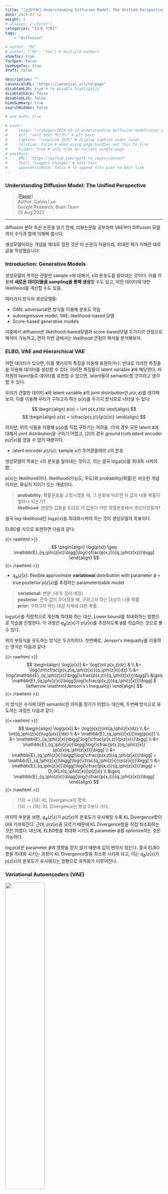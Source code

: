 ```yaml
---
title: "[논문리뷰] Understanding Diffusion Model: The Unified Perspective"
date: 2024-03-12
weight: 1
# aliases: ["/first"]
categories: "[논문 리뷰]"
tags: 
    - "diffusion"

# author: "Me"
# author: ["Me", "You"] # multiple authors
showToc: true
TocOpen: false
UseHugoToc: true
draft: false

description: ""
canonicalURL: "https://canonical.url/to/page"
disableHLJS: true # to disable highlightjs
disableShare: false
disableHLJS: false
hideSummary: true
searchHidden: false

# use_math: true

# cover:
#     image: "</images/2024-03-12-understanding-diffusion-model/cover.png>" # image path/url
#     alt: "<alt text 텍스트>" # alt text
#     caption: "<caption 캡션>" # display caption under cover
#     relative: false # when using page bundles set this to true
#     hidden: true # only hide on current single page
# editPost:
#     URL: "https://github.com/<path_to_repo>/content"
#     Text: "Suggest Changes" # edit text
#     appendFilePath: false # to append file path to Edit link
---
```

<style>
r { color: Red }
or { color: Orange }
bl { color: Blue }
</style>

### Understanding Diffusion Model: The Unified Perspective  
> [[Paper](https://arxiv.org/abs/2208.11970)]  
> Author: Calvin Luo  
> Google Research, Brain Team  
> 25 Aug 2022
---
diffusion 분야 최신 논문을 읽기 전에, 리뷰논문을 공부하며 VAE부터 Diffusion 모델까지 수식과 함께 이해해 봅시다.  

생성모델이라는 개념을 제대로 접한 것은 이 논문이 처음이라, 최대한 제가 이해한 대로 글을 작성했습니다. 


### Introduction: Generative Models

생성모델의 목적은 관찰한 sample x에 대해서, x의 분포도를 알아내는 것이다. 이를 이용해 **새로운 데이터들을 sampling을 통해 생성**할 수도 있고, 어떤 데이터에 대한 likelihood를 계산할 수도 있음.

여러가지 방식의 생성모델들: 
- GAN: adversarial한 방식을 이용해 분포도 학습
- autoregressive model, VAE: likelihood-based 모델 
- Score-based generative models

이중에서 diffusion은 likelihood-based모델과 score-based모델 두가지의 관점으로 해석이 가능하고, 먼저 이번 글에서는 likelihood 관점의 해석을 분석해보자.  


### ELBO, VAE and Hierarchical VAE

어떤 데이터가 있으면, 이를 몇가지의 특징을 이용해 표현하거나, 반대로 이러한 특징들을 이용해 데이터를 생성할 수 있다. 이러한 특징들이 latent variable **z**에 해당한다. 저차원의 latent들로 데이터를 표현할 수 있으면, latent들이 semantic할 것이라고 생각할 수 있다. 

우리가 관찰한 데이터 **x**와 latent variable **z**의 joint distribution인 $p(x,z)$를 생각해 보자. 이를 이용해 우리가 구하고자 하는 p(x)를 두가지 방식으로 나타낼 수 있다:

$$
\begin{align}
    p(x) = \int p(x,z)dz
\end{align}
$$
$$
\begin{align}
    p(x) = \cfrac{p(x,z)}{p(z|x)}
\end{align}
$$

하지만, 위의 식들을 이용해 p(x)를 직접 구하기는 어려움. (1)의 경우 모든 latent **z**에 대해서 joint distribution을 구하기 어렵고, (2)의 경우 ground truth latent encoder $p(z|x)$를 얻을 수 없기 때문이다.  
 - latent encoder $p(z|x)$: sample x가 주어졌을때의 z의 분포  

생성모델의 목표는 x의 분포를 알아내는 것이고, 이는 결국 $\log{p(x)}$를 최대화 시켜야 함. 

p(x)는 likelihood이다. likelihood(가능도, 우도)와 probability(확률)은 비슷한 개념이지만, 확실히 차이가 있는 개념이다. 

> **probability**: 확률분포를 고정시켰을 때, 그 분포에 따르면 이 값이 나올 확률이 얼마나 되는가?  
> **likelihood**: 관찰한 값들을 토대로 이 값들이 어떤 확률분포에서 생성되었을까?
  
결국 log-likelihood인 $\log{p(x)}$을 최대화시켜야 하는 것이 생성모델의 목표이다. 

ELBO를 식으로 표현하면 다음과 같다: 

{{< rawhtml >}}
$$
\begin{align}
    \log{p(x)} \geq \mathbb{E}_{q_\phi(z|x)}\bigg[\log{\cfrac{p(x,z)}{q_\phi(z|x)}}\bigg]
\end{align}
$$
{{< /rawhtml >}}

- $q_\phi(z|x)$: flexible approximate **variational** distribution with parameter $\phi$ = true posterior $p(z|x)$를 추정하는 parameterizable model
> **variational**: 변분. (추후 정리 예정)   
> **posterior**: 관측 값이 주어졌을 때, 구하고자 하는 대상이 나올 확률   
> **prior**: 구하고자 하는 대상 자체에 대한 확률 

$\log{p(x)}$를 직접적으로 계산해 최대화 하는 대신, Lower bound를 최대화하는 방향으로 학습을 진행한다. 이 과정은 $q_\phi(z|x)$가 $p(z|x)$를 추정하도록 $\phi$를 학습하는 것으로 볼 수 있다. 

위의 부등식을 유도하는 방식은 두가지이다. 첫번째로, Jensen's Inequality를 이용하는 방식은 다음과 같다: 

{{< rawhtml >}}
$$
\begin{align}
    \log{p(x)} &= \log{\int p(x,z)dz} & \\
    &= \log{\int\cfrac{p(x,z)q_\phi(z|x)}{q_\phi(z|x)}dz} \\
    &= \log{\mathbb{E}_{q_\phi(z|x)}\bigg[\cfrac{p(x,z)}{q_\phi(z|x)}}\bigg]\\
    &\geq \mathbb{E}_{q_\phi(z|x)}\bigg[\log{\cfrac{p(x,z)}{q_\phi(z|x)}}\bigg] & \leftarrow \mathrm{Jenson's \ Inequality}
\end{align}
$$
{{< /rawhtml >}}

이 방식은 수식에 대한 semantic한 의미를 찾기가 어렵다. 대신에, 두번째 방식으로 유도하는 과정은 다음과 같다: 

{{< rawhtml >}}
$$
\begin{align}
    \log{p(x)} &= \log{p(x)}\int{q_\phi(z|x)dz} \\ 
    &= \int{q_\phi(z|x)(\log{p(x)})dz} \\ 
    &= \mathbb{E}_{q_\phi(z|x)}[\log{p(x)}] \\ 
    &= \mathbb{E}_{q_\phi(z|x)}\bigg[\log{\cfrac{p(x,z)}{p(z|x)}}\bigg] \\ 
    &= \mathbb{E}_{q_\phi(z|x)}\bigg[\log{\cfrac{p(x,z)q_\phi(z|x)}{p(z|x)q_\phi(z|x)}}\bigg] \\
    &= \mathbb{E}_{q_\phi(z|x)}\bigg[\log{\cfrac{p(x,z)}{q_\phi(z|x)}}\bigg] + \mathbb{E}_{q_\phi(z|x)}\bigg[\log{\cfrac{q_\phi(z|x)}{p(z|x)}}\bigg] \\ 
    &= \mathbb{E}_{q_\phi(z|x)}\bigg[\log{\cfrac{p(x,z)}{q_\phi(z|x)}}\bigg] + D_{KL}(q_\phi(z|x)||p(z|x)) \\ 
    &\geq \mathbb{E}_{q_\phi(z|x)}\bigg[\log{\cfrac{p(x,z)}{q_\phi(z|x)}}\bigg]
\end{align}
$$
{{< /rawhtml >}}

> (13) -> (14): KL Divergence의 정의.  
> (14) -> (15): KL Divergence는 항상 0보다 크다.  

마지막 부분을 보면, $q_\phi(z|x)$가 $p(z|x)$의 분포도가 유사해질 수록 KL Divergence항이 0에 가까워진다. 근데, $p(z|x)$을 모르기 때문에 KL Divergence항을 직접 최소화하는 것은 어렵다. 대신에, ELBO항을 최대화 시키도록 parameter $\phi$를 optimize하는 것은 가능하다. 

$\log{p(x)}$은 parameter $\phi$에 영향을 받지 않기 때문에 값이 변하지 않는다. 결국 ELBO 항을 최대화 시키는 과정이 KL Divergence항을 최소화 시키게 되고, 이는 $q_\phi(z|x)$가 $p(z|x)$의 분포도가 유사해지는 방향으로 최적화가 이루어진다. 

### Variational Autoencoders (VAE)

<img src="/images/diffusion/2024-03-12-understanding-diffusion-model/figure1.png" width="50%"/>

생성모델의 한 종류로, encoder(**$q_\phi(z|x)$**)을 통해 sample data를 latent vector로 변환하고, 이를 다시 decoder(**$p_\theta(x|z)$**)을 통해 본래의 sample data를 복원하는 과정을 통해 학습을 진행한다. 그리고 latent vector을 조절해 decoder을 거쳐 새로운 데이터를 sampling 할 수 있다. 이때, VAE는 ELBO를 직접 최대화하는 방식으로 optimize한다. ELBO항을 정리하면 다음과 같다: 

{{< rawhtml >}}
$$
\begin{align}
    \mathbb{E}_{q_\phi(z|x)}\bigg[\log{\cfrac{p(x,z)}{q_\phi(z|x)}}\bigg] &= \mathbb{E}_{q_\phi(z|x)}\bigg[\log{\cfrac{p_\theta(x|z)p(z)}{q_\phi(z|x)}}\bigg] \\ 
    &= \mathbb{E}_{q_\phi(z|x)}[\log{p_\theta(x|z)}] + \mathbb{E}_{q_\phi(z|x)}\bigg[\log{\cfrac{p(z)}{q_\phi(z|x)}}\bigg] \\ 
    &= \underbrace{\mathbb{E}_{q_\phi(z|x)}[\log{p_\theta(x|z)}]}_{\footnotesize\mathrm{reconstruction \ term}} + \underbrace{D_{KL}(q_\phi(z|x) || p(z))}_{\footnotesize\mathrm{prior \ matching \ term}} 
\end{align}
$$
{{< /rawhtml >}}

> **reconstruction term**: 식 그대로 말로 풀면, "z의 분포가 $q_\phi(z|x)$ 일때의 $p_\theta(x|z)$의 기댓값"이다. 해석해보면 latent vector z로 변환했을 때, 이 값을 이용해 다시 x가 복원이 될 확률에 대한 기댓값이다. 결국, parameter $\phi$는 latent vector z를 잘 생성하도록, parameter $\theta$는 z에서 x로 잘 복원하도록 optimize하는 항으로 볼 수 있다.  
> **prior matching term**: encoder $q_\phi(z|x)$가 latent prior $p(z)$와 얼마나 유사하냐를 의미한다. 이 항을 최소화 시키려면, $q_\phi(z|x)$가 $p(z)$의 분포와 유사하도록 optimize해야 한다. 

위 식에서 볼 수 있듯이, VAE에서는 ELBO를 최대화하는 과정은 reconstruction term을 크게 하고, prior matching term을 작게 하는 parameter $\phi$, $\theta$를 optimize하는 것과 같다. 

VAE는 일반적으로 encoder($q_\phi(z|x)$)은 multivariate Gaussian으로 모델링 하고, prior($p(z)$)은 standard multivariate Gaussian으로 선택한다. 이를 수식으로 나타내면 다음과 같다: 
{{< rawhtml >}}
$$
\begin{align}
    q_\phi(z|x) &= \mathcal{N}(\mathbf{z}; \mathbf{\mu_\phi(x)}, \mathbf{\sigma_\phi^2(x)I}) \\
    p(x) &= \mathcal{N}(z; \mathbf{0}, \mathbf{I})
\end{align}
$$
{{< /rawhtml >}}

이 수식을 이용하면 ELBO의 KL Divergence항은 직접 계산이 가능하고, reconstruction term의 경우 Monte Carlo Estimation을 이용해 계산할 수 있다. 위의 objective 식을 변경하면 다음과 같다:   
{{< rawhtml >}}
$$
\begin{align}
\begin{split}
    \argmax_{\phi, \theta}\mathbb{E}_{q_\phi(z|x)}[\log{p_\theta(x|z)}] - D_{KL}(q_\phi(z|x)\ ||\ p(z)) \\
    \approx \argmax_{\phi, \theta}\sum_{l=1}^L{\log{p_\theta(x|z^{(l)})}} - D_{KL}(q_\phi(z|x)\ ||\ p(z))
\end{split}
\end{align}
$$
{{< /rawhtml >}}  

- ${[z^{(l)}]}_{l=1}^L$: 모든 관측값 $x$에 대해서 분포 $q_\phi(z|x)$에서 sampling된 값 

그런데, 이렇게 stochastic sampling을 이용해 값을 추정하게 되면 미분 불가능하게 되어 backpropagation이 되지 않아 학습이 불가능하다. 이를 해결하기 위해 분포 $q_\phi(z|x)$를 reparameterization trick을 이용해 다음과 같이 deterministic한 함수 식으로 변경하여 사용한다:  
{{< rawhtml >}}
$$
\begin{align}
    \mathbf{z} = \mathbf{\mu_\phi(x)} + \mathbf{\sigma_\phi(x)\ \odot\ \epsilon}\quad\text{with}\  \epsilon\sim\mathcal{N}(\mathbf{\epsilon; 0, I})
\end{align}
$$
{{< /rawhtml >}}

- $\odot$: element-wise product

### Hierarchical Variational Autoencoders (HVAE)

<img src="/images/diffusion/2024-03-12-understanding-diffusion-model/figure2.png" width="80%"/>


VAE에서 확장하여 여러 단계의 latent variable을 갖는 모델이다. 이때 latent variable($z_t$)이 직전 단계의 latent($z_{t-1}$)에만 영향을 받으면 Markovian HVAE (MHVAE)라고 부른다. joint distribution과 posterior을 식으로 나타내면 다음과 같다: 
{{< rawhtml >}}
$$
\begin{align}
    p(x,z_{1:T}) &= p(z_T)p_\theta(x|z_1)\prod_{t=2}^Tp_\theta(z_{t-1}|z_t) \\
    q_\phi(z_{1:T}|x) &= q_\phi(z_1|x)\prod_{t=2}^Tq_\phi(z_t|z_{t-1})
\end{align}
$$
{{< /rawhtml >}}

그렇게 되면 ELBO는 다음과 같이 표현할 수 있다: 
{{< rawhtml >}}
$$
\begin{align}
    \log{p(x)} &= \log{\int{p(x,z_{1:T}})dz_{1:T}} \\
    &= \log{\int{\cfrac{p(x,z_{1:T})q_\phi(z_{1:T}|x)}{q_\phi(z_{1:T}|x)}dz_{1:T}}} \\
    &= \log{\mathbb{E}_{q_\phi(z_{1:T}|x)}\bigg[\cfrac{p(x,z_{1:T})}{q_\phi(z_{1:T}|x)}\bigg]} \\ &\geq \mathbb{E}_{q_\phi(z_{1:T}|x)}\bigg[\log{\cfrac{p(x,z_{1:T})}{q_\phi(z_{1:T}|x)}}\bigg] \\
\end{align}
$$
{{< /rawhtml >}}

### Variational Diffusion Models (VDM)

<img src="/images/diffusion/2024-03-12-understanding-diffusion-model/figure3.png" width="80%"/>

VDM은 위에서 설명한 Markovian HVAE에 세가지 조건이 붙은 모델이다:
- latent의 차원이 data의 차원과 같다 (=shape 같음)
- latent encoder은 linear Gaussian model이다. 
- latent encoder의 Gaussian model의 hyperparameter은 timestep $t$마다 다르며, 최종 latent인 $x_T$는 standard Gaussian분포를 따른다. 

첫번제 제약조건에서, 우리는 이제 original data와 latent를 모두 $x_t$로 표현할 수 있다. $t=0$일때 true data, $t \in [1, T]$이면 latent variable. 또한, 두번째 조건에서 각각의 Gaussian encoder의 평균($\mu_t(x_t) = \sqrt{\alpha_t}x_{t-1}$)과 표준편차($\sum_t{x_t} = (1-\alpha_t)\mathbf{I}$)를 hyperparameter로 설정하거나 learnable parameter로 설정할 수 있다. 세번째 조건에서, 마지막 latent인 $p(x_T)$가 standard Gaussian임을 확인할 수 있다. encoder와 joint distribution을 식으로 표현하면 다음과 같다: 
{{< rawhtml >}}
$$
\begin{align}
    q(x_t|x_{t-1}) &= \mathcal{N}(x_t;\sqrt{\alpha_t}x_{t-1},(1-\alpha_t)\mathbf{I}) \\
    p(x_{0:T}) &= p(x_T)\prod_{t=1}^Tp_\theta(x_{t-1}|x_t) \\
    \text{where}\nonumber \\
    p(x_T) &= \mathcal{N}(x_T;\mathbf{0, I})
\end{align}
$$
{{< /rawhtml >}}

encoder의 경우 parameter $\phi$가 더이상 없기 때문에 학습이 필요하지 않는다. sampling의 경우 Gaussian noise $p(x_T)$에서 $p_\theta(x_{t-1}|x_t)$을 이용해 denoising을 거쳐 $x_0$을 얻을 수 있다. 
HVAE와 마찬가지로, VDM도 ELBO를 최대화함으로써 모델을 최적화할 수 있다: 
{{< rawhtml >}}
$$
\begin{aligned}
    \log{p(x)} &= \log{\int{p(x_{0:T})dx_{1:T}}} \\
    &\cdots \\ 
    &= \underbrace{\mathbb{E}_{q(x_{1}|x_0)}[\log{p_\theta(x_0|x_1)}]}_{\footnotesize\mathrm{reconstruction \ term}} - \underbrace{\mathbb{E}_{q(x_{T-1}|x_0)}[D_{KL}(q(x_T|x_{T-1})\ ||\ p(x_T))]}_{\footnotesize\mathrm{prior \ matching \ term}} \\
    &\qquad- \sum_{t=1}^{T-1}\underbrace{\mathbb{E}_{q(x_{t-1}, x_{t+1}|x_0)}[D_{KL}(q(x_t|x_{t-1})\ ||\ p_\theta(x_t|x_{t+1}))]}_{\footnotesize\mathrm{consistency \ term}} \\
\end{aligned}
$$
{{< /rawhtml >}}  
<details>
<summary style="cursor: pointer;"> 유도과정) </summary>
{{< rawhtml >}}
$$
\begin{aligned}
    \log{p(x)} &= \log{\int{p(x_{0:T})dx_{1:T}}} \\
    &= \log{\int{\cfrac{p(x_{0:T})q(x_{1:T}|x_0)}{q(x_{1:T}|x_0)}dx_{1:T}}} \\
    &= \log{\mathbb{E}_{q(x_{1:T}|x_0)}\bigg[\cfrac{p(x_{0:T})}{q(x_{1:T}|x_0)}\bigg]} \\ 
    &\geq \mathbb{E}_{q(x_{1:T}|x_0)}\bigg[\log{\cfrac{p(x_{0:T})}{q(x_{1:T}|x_0)}}\bigg] \\
    &=\mathbb{E}_{q(x_{1:T}|x_0)}\bigg[\log{\cfrac{p(x_T)\prod_{t=1}^Tp_\theta(x_{t-1}|x_t)}{\prod_{t=1}^Tq(x_t|x_{t-1})}}\bigg] \\
    &= \mathbb{E}_{q(x_{1:T}|x_0)}\bigg[\log{\cfrac{p(x_T)\textcolor{red}{p_\theta(x_0|x_1)}\prod_{t=\textcolor{red}{2}}^Tp_\theta(x_{t-1}|x_t)}{\textcolor{red}{q(x_T|x_{T-1})}\prod_{t=1}^{\textcolor{red}{T-1}}q(x_t|x_{t-1})}}\bigg] \\
    &= \mathbb{E}_{q(x_{1:T}|x_0)}\bigg[\log{\cfrac{p(x_T)p_\theta(x_0|x_1)\prod_{t=1}^{T-1}p_\theta(x_{t}|x_{t+1})}{q(x_T|x_{T-1})\prod_{t=1}^{T-1}q(x_t|x_{t-1})}}\bigg] \\
    &= \mathbb{E}_{q(x_{1:T}|x_0)}\bigg[\log{\cfrac{p(x_T)p_\theta(x_0|x_1)}{q(x_T|x_{T-1})}}\bigg] + \mathbb{E}_{q(x_{1:T}|x_0)}\bigg[\log{\prod_{t=1}^{T-1}\cfrac{p_\theta(x_t|x_{t+1})}{q(x_t|x_{t-1})}}\bigg] \\
    &= \mathbb{E}_{q(x_{1:T}|x_0)}[\log{p_\theta(x_0|x_1)}] + \mathbb{E}_{q(x_{1:T}|x_0)}\bigg[\log{\cfrac{p(x_T)}{q(x_T|x_{T-1})}}\bigg] + \mathbb{E}_{q(x_{1:T}|x_0)}\bigg[\sum_{t=1}^{T-1}\log{\cfrac{p_\theta(x_t|x_{t+1})}{q(x_t|x_{t-1})}}\bigg] \\
    &= \mathbb{E}_{q(x_{1:T}|x_0)}[\log{p_\theta(x_0|x_1)}] + \mathbb{E}_{q(x_{1:T}|x_0)}\bigg[\log{\cfrac{p(x_T)}{q(x_T|x_{T-1})}}\bigg] + \sum_{t=1}^{T-1}\mathbb{E}_{q(x_{1:T}|x_0)}\bigg[\log{\cfrac{p_\theta(x_t|x_{t+1})}{q(x_t|x_{t-1})}}\bigg] \\
    &= \mathbb{E}_{q(x_{1:T}|x_0)}[\log{p_\theta(x_0|x_1)}] + \mathbb{E}_{q(x_{T-1}, x_T|x_0)}\bigg[\log{\cfrac{p(x_T)}{q(x_T|x_{T-1})}}\bigg] + \sum_{t=1}^{T-1}\mathbb{E}_{q(x_{t-1}, x_t, x_{t+1}|x_0)}\bigg[\log{\cfrac{p_\theta(x_t|x_{t+1})}{q(x_t|x_{t-1})}}\bigg] \\
    &= \underbrace{\mathbb{E}_{q(x_{1}|x_0)}[\log{p_\theta(x_0|x_1)}]}_{\footnotesize\mathrm{reconstruction \ term}} - \underbrace{\mathbb{E}_{q(x_{T-1}|x_0)}[D_{KL}(q(x_T|x_{T-1})\ ||\ p(x_T))]}_{\footnotesize\mathrm{prior \ matching \ term}} \\
    &\qquad- \sum_{t=1}^{T-1}\underbrace{\mathbb{E}_{q(x_{t-1}, x_{t+1}|x_0)}[D_{KL}(q(x_t|x_{t-1})\ ||\ p_\theta(x_t|x_{t+1}))]}_{\footnotesize\mathrm{consistency \ term}} \\
\end{aligned}
$$
{{< /rawhtml >}} 
</details>

> reconstruction term: 첫번째 latent decoder의 log-probability  
> prior matching term: 마지막 latent encoder와 Gaussian 분포의 유사도. parameter가 없기 때문에 학습되지 않고, optimal할 경우 이 값은 0이다.  
> consistency term: $x_{t-1}$에서의 encoder와 $x_{t+1}$에서의 decoder의 분포도가 같아지도록 학습해야 $D_{KL} \rightarrow 0$으로 수렴한다. 

<img src="/images/diffusion/2024-03-12-understanding-diffusion-model/figure4.png" width="80%"/>

consistency term을 그림으로 위와 같이 나타낼 수 있다. 핑크색 encoder와 초록색 decoder가 같은 $x_t$분포도를 가질 수 있도록 학습하는 것이 이 term을 최소화시킬 수 있다. 또한 ELBO 식 전체에서 다른 두개의 term에 비해 consistency term의 비중이 매우 크기 때문에, 이 값을 줄이는 것이 핵심이고, ELBO를 최대화 시키게 된다. 

그런데, 위와 같이 두개의 random variable($x_{t-1}, x_{t+1}$)을 이용해서 consistency term을 나타내면 이를 이용해 최적화한 ELBO가 suboptimal하게 될 수 있다. 그래서 ELBO식을 하나의 random variable을 이용해서 나타내보자. encoder $q(x_t|x_{t-1})$은 Markov property에 의해 $q(x_t|x_{t-1}, x_0)$으로 나타낼 수 있고, 이 식은 Bayes rule을 이용해 다음과 같이 변경할 수 있다:  
{{< rawhtml >}}
$$
\begin{aligned}
    q(x_t|x_{t-1}, x_0) = \cfrac{q(x_{t-1}|x_t,x_0)q(x_t|x_0)}{q(x_{t-1}|x_0)}
\end{aligned}
$$
{{< /rawhtml >}}  

이를 이용해 ELBO를 다음과 같이 나타낼 수 있다:  
{{< rawhtml >}}
$$
\begin{aligned}
    \log{p(x)} 
    &\geq \mathbb{E}_{q(x_{1:T}|x_0)}\bigg[\log{\cfrac{p(x_{0:T})}{q(x_{1:T}|x_0)}}\bigg] \\
    &\cdots \\
    &= \underbrace{\mathbb{E}_{q(x_{1}|x_0)}[\log{p_\theta(x_0|x_1)}]}_{\footnotesize\mathrm{reconstruction \ term}} - \underbrace{[D_{KL}(q(x_T|x_0)\ ||\ p(x_T))]}_{\footnotesize\mathrm{prior \ matching \ term}} \\
    &\qquad- \sum_{t=1}^{T-1}\underbrace{\mathbb{E}_{q(x_t|x_0)}[D_{KL}(q(x_{t-1}|x_t,x_0)\ ||\ p_\theta(x_{t-1}|x_t))]}_{\footnotesize\mathrm{denoising \ term}} \\
\end{aligned}
$$
{{< /rawhtml >}} 
<details>
<summary style="cursor: pointer;"> 유도과정) </summary>
{{< rawhtml >}}
$$
\begin{aligned}
    \log{p(x)} 
    &\geq \mathbb{E}_{q(x_{1:T}|x_0)}\bigg[\log{\cfrac{p(x_{0:T})}{q(x_{1:T}|x_0)}}\bigg] \\
    &=\mathbb{E}_{q(x_{1:T}|x_0)}\bigg[\log{\cfrac{p(x_T)\prod_{t=1}^Tp_\theta(x_{t-1}|x_t)}{\prod_{t=1}^Tq(x_t|x_{t-1})}}\bigg] \\
    &= \mathbb{E}_{q(x_{1:T}|x_0)}\bigg[\log{\cfrac{p(x_T)p_\theta(x_0|x_1)\prod_{t=2}^Tp_\theta(x_{t-1}|x_t)}{q(x_1|x_0)\prod_{t=2}^{T}q(x_t|x_{t-1})}}\bigg] \\
    &= \mathbb{E}_{q(x_{1:T}|x_0)}\bigg[\log{\cfrac{p(x_T)p_\theta(x_0|x_1)\prod_{t=2}^Tp_\theta(x_{t-1}|x_t)}{q(x_1|x_0)\prod_{t=2}^{T}q(x_t|x_{t-1}, x_0)}}\bigg] \\
    &= \mathbb{E}_{q(x_{1:T}|x_0)}\bigg[\log{\cfrac{p(x_T)p_\theta(x_0|x_1)}{q(x_1|x_0)}} + \log{\prod_{t=2}^{T}\cfrac{p_\theta(x_{t-1}|x_t)}{q(x_t|x_{t-1}, x_0)}}\bigg] \\
    &= \mathbb{E}_{q(x_{1:T}|x_0)}\Bigg[\log{\cfrac{p(x_T)p_\theta(x_0|x_1)}{q(x_1|x_0)}} + \log{\prod_{t=2}^{T}\cfrac{p_\theta(x_{t-1}|x_t)}{\tiny\cfrac{q(x_{t-1}|x_t,x_0)q(x_t|x_0)}{q(x_{t-1}|x_0)}}}\Bigg] \\
    &= \mathbb{E}_{q(x_{1:T}|x_0)}\bigg[\log{\cfrac{p(x_T)p_\theta(x_0|x_1)}{q(x_1|x_0)}} + \log{\prod_{t=2}^{T}\cfrac{p_\theta(x_{t-1}|x_t)q(x_{t-1}|x_0)}{q(x_{t-1}|x_t,x_0)q(x_t|x_0)}}\bigg] \\
    &= \mathbb{E}_{q(x_{1:T}|x_0)}\bigg[\log{\cfrac{p(x_T)p_\theta(x_0|x_1)}{q(x_1|x_0)}} + \log{\prod_{t=2}^{T}\cfrac{p_\theta(x_{t-1}|x_t)}{q(x_{t-1}|x_t,x_0)}} + \log{\prod_{t=2}^{T}\cfrac{q(x_{t-1}|x_0)}{q(x_t|x_0)}}\bigg]\\
    &= \mathbb{E}_{q(x_{1:T}|x_0)}\bigg[\log{\cfrac{p(x_T)p_\theta(x_0|x_1)}{q(x_1|x_0)}} + \log{\prod_{t=2}^{T}\cfrac{p_\theta(x_{t-1}|x_t)}{q(x_{t-1}|x_t,x_0)}} + \log{\cfrac{q(x_1|x_0)}{q(x_T|x_0)}}\bigg]\\
    &= \mathbb{E}_{q(x_{1:T}|x_0)}\bigg[\log{\cfrac{p(x_T)p_\theta(x_0|x_1)}{q(x_T|x_0)}} + \sum_{t=2}^{T}\log{\cfrac{p_\theta(x_{t-1}|x_t)}{q(x_{t-1}|x_t,x_0)}} \bigg]\\
    &= \mathbb{E}_{q(x_{1:T}|x_0)}[\log{p_\theta(x_0|x_1)}] + \mathbb{E}_{q(x_{1:T}|x_0)}[\log{\cfrac{p(x_T)}{q(x_T|x_0)}}] + \sum_{t=2}^{T}\mathbb{E}_{q(x_t, x_{t-1}|x_0)}\bigg[\log{\cfrac{p_\theta(x_{t-1}|x_t)}{q(x_{t-1}|x_t,x_0)}}\bigg]\\
    &= \mathbb{E}_{q(x_{1:T}|x_0)}[\log{p_\theta(x_0|x_1)}] + \mathbb{E}_{q(x_T|x_0)}[\log{\cfrac{p(x_T)}{q(x_T|x_0)}}] + \sum_{t=2}^{T}\mathbb{E}_{q(x_t, x_{t-1}|x_0)}\bigg[\log{\cfrac{p_\theta(x_{t-1}|x_t)}{q(x_{t-1}|x_t,x_0)}}\bigg]\\
    &= \underbrace{\mathbb{E}_{q(x_{1}|x_0)}[\log{p_\theta(x_0|x_1)}]}_{\footnotesize\mathrm{reconstruction \ term}} - \underbrace{[D_{KL}(q(x_T|x_0)\ ||\ p(x_T))]}_{\footnotesize\mathrm{prior \ matching \ term}} \\
    &\qquad- \sum_{t=1}^{T-1}\underbrace{\mathbb{E}_{q(x_t|x_0)}[D_{KL}(q(x_{t-1}|x_t,x_0)\ ||\ p_\theta(x_{t-1}|x_t))]}_{\footnotesize\mathrm{denoising \ term}} \\
\end{aligned}
$$
{{< /rawhtml >}} 
</details>

> reconstruction term, prior matching term: 위에서 설명한 것과 같음.  
> denoising term: ground truth denoising transition step $q(x_{t-1}|x_t, x_0)$과 유사해지도록 $p_\theta(x_{t-1}|x_t)$를 학습시켜야함.

결국 ELBO를 최대화하기 위해서는 denoising term을 최소화해야 한다. 이때, q는 원래 encoder이다. 그래서 true $q(x_{t-1}|x_t, x_0)$을 바로 알지는 못하지만, 위에서 사용한 Bayes rule을 이용하여 다시 식을 다음과 같이 바꾸어준다: 
{{< rawhtml >}}
$$
\begin{aligned}
    q(x_{t-1}|x_t, x_0) = \cfrac{q(x_t|x_{t-1},x_0)q(x_{t-1}|x_0)}{q(x_t|x_0)} = \cfrac{q(x_t|x_{t-1})q(x_{t-1}|x_0)}{q(x_t|x_0)}
\end{aligned}
$$
{{< /rawhtml >}}  

$q(x_t|x_{t-1})$은 위에서 설명했듯이 $\mathcal{N}(x_t;\sqrt{\alpha_t}x_{t-1},(1-\alpha_t)\mathbf{I})$로 나타낼 수 있고, $q(x_{t-1}|x_0)$, $q(x_t|x_0)$은 식을 변형해서 다음과 같이 나타낼 수 있다:  
{{< rawhtml >}}
$$
\begin{aligned}
    x_t &= \sqrt{\alpha_t}x_{t-1} + \sqrt{1-\alpha_t}\epsilon_{t-1}^* \\
    &\cdots \\
    &=\sqrt{\bar\alpha_t}x_0 + \sqrt{1-\bar\alpha_t}\epsilon_0 \\
    &\sim\mathcal{N}(x_t;\sqrt{\bar\alpha_t}x_0 ,(1-\bar\alpha_t)\mathbf{I})
\end{aligned}
$$
{{< /rawhtml >}}   

- $[\epsilon_t^*, \epsilon_t]_{t=1}^T \sim\mathcal{N}(\epsilon;\mathbf{0},\mathbf{I})$
<details>
<summary style="cursor: pointer;"> 유도과정(미완)) </summary>
{{< rawhtml >}}
$$
\begin{aligned}
    x_t &= \sqrt{\alpha_t}x_{t-1} + \sqrt{1-\alpha_t}\epsilon_{t-1}^* \\
    &\cdots \\
    &=\sqrt{\bar\alpha_t}x_0 + \sqrt{1-\bar\alpha_t}\epsilon_0 \\
    &\sim\mathcal{N}(x_t;\sqrt{\bar\alpha_t}x_0 ,(1-\bar\alpha_t)\mathbf{I})
\end{aligned}
$$
{{< /rawhtml >}}   
</details>

위에서 구한 식들을 이용해 $q(x_{t-1}|x_t, x_0)$에 대입하면 다음과 같다:  
{{< rawhtml >}}
$$
\begin{aligned}
    q(x_{t-1}|x_t, x_0) &= \cfrac{q(x_t|x_{t-1},x_0)q(x_{t-1}|x_0)}{q(x_t|x_0)} \\
    &= \cfrac{\mathcal{N}(x_t;\sqrt{\alpha_t}x_{t-1},(1-\alpha_t)\mathbf{I})\mathcal{N}(x_{t-1};\sqrt{\bar\alpha_{t-1}}x_0 ,(1-\bar\alpha_{t-1})\mathbf{I})}{\mathcal{N}(x_t;\sqrt{\bar\alpha_t}x_0 ,(1-\bar\alpha_t)\mathbf{I})} \\ 
    &\propto\cdots \\
    &\propto \mathcal{N}(x_{t-1};\underbrace{\cfrac{\sqrt{\alpha_t}(1-\bar\alpha_{t-1})x_t + \sqrt{\bar\alpha_{t-1}}(1-\alpha_t)x_0}{1-\bar\alpha_t}}_{\mu_q(x_t,x_0)},\underbrace{\cfrac{(1-\alpha_t)(1-\bar\alpha_{t-1})}{1-\bar\alpha_t}\mathbf{I}}_{\sum_q(t)})
\end{aligned}
$$
{{< /rawhtml >}}  

<details>
<summary style="cursor: pointer;"> 유도과정(미완)) </summary>
{{< rawhtml >}}
$$
\begin{aligned}
    q(x_{t-1}|x_t, x_0) &= \cfrac{q(x_t|x_{t-1},x_0)q(x_{t-1}|x_0)}{q(x_t|x_0)} \\
    &= \cfrac{\mathcal{N}(x_t;\sqrt{\alpha_t}x_{t-1},(1-\alpha_t)\mathbf{I})\mathcal{N}(x_{t-1};\sqrt{\bar\alpha_{t-1}}x_0 ,(1-\bar\alpha_{t-1})\mathbf{I})}{\mathcal{N}(x_t;\sqrt{\bar\alpha_t}x_0 ,(1-\bar\alpha_t)\mathbf{I})} \\ 
    &\propto\cdots \\
    &\propto \mathcal{N}(x_{t-1};\underbrace{\cfrac{\sqrt{\alpha_t}(1-\bar\alpha_{t-1})x_t + \sqrt{\bar\alpha_{t-1}}(1-\alpha_t)x_0}{1-\bar\alpha_t}}_{\mu_q(x_t,x_0)},\underbrace{\cfrac{(1-\alpha_t)(1-\bar\alpha_{t-1})}{1-\bar\alpha_t}\mathbf{I}}_{\sum_q(t)})
\end{aligned}
$$
{{< /rawhtml >}}   
</details>  

결국 매번 denoising step마다 $x_{t-1} \sim q(x_{t-1}|x_t, x_0)$ 분포를 따르고, 이는 평균 $\mu_q(x_t, x_0), 분산 $\sum_q(t)$의 gaussian 분포임을 확인할 수 있다.  
> **$\mu_q(x_t, x_0)$**: $x_t, x_0$으로 구성된 함수  
> **$\sum_q(t)$** $= \sigma_q^2(t)\mathbf{I}$ : coefficient $\alpha$로 이루어진 함수  

이를 이용해 $p_\theta(x_{t-1}|x_t)$도 Gaussian 분포를 따르도록 다음과 같이 모델링해 학습을 진행한다: 

{{< rawhtml >}}
$$
\begin{aligned}
    p_\theta(x_{t-1}|x_t) \sim \mathcal{N}(x_{t-1};\mu_\theta(x_t, t),\sigma_q^2(x)\mathbf{I})
\end{aligned}
$$
{{< /rawhtml >}}  

> **$\mu_\theta(x_t, t)$**: 원본 이미지 $x_0$을 모르기 때문에 $x_t, t$로 이루어진 함수로 모델링해야한다.  
> **$\sigma_q^2(t)\mathbf{I}$**: 각각의 timestep t마다 $\alpha$값이 고정이기 때문에 학습 없이 바로 주어진 값 사용하면 된다.  

두 Gaussian Distribution 사이의 KL Divergence는 다음과 같이 구할 수 있다: 
{{< rawhtml >}}
$$
\begin{aligned}
    D_{KL}(\mathcal{N}(\mathbf{x; \mu_x, \Sigma_x}) \ ||\ \mathcal{N}(\mathbf{y; \mu_y, \Sigma_y})) = \cfrac{1}{2}\bigg[\log{\cfrac{|\Sigma_y|}{|\Sigma_x|}} - d + tr(\Sigma_y^{-1}\Sigma_x) + (\mu_y - \mu_x)^T\Sigma_y^{-1}(\mu_y - \mu_x)\bigg]
\end{aligned}
$$
{{< /rawhtml >}}  

우리가 해결해야할 문제의 경우 두 분포의 variance가 일치하기 때문에 KL Divergence의 값을 optimize하는 것은 두 분포의 mean값의 차이를 최소화하는 것과 같게 된다:  
{{< rawhtml >}}
$$
\begin{aligned}
    &\argmin_\theta D_{KL}(q(\mathbf{x_{t-1}|x_t, x_0}) \ || \ p_\theta(x_{t-1}|x_t)) \\
    &= \argmin_\theta D_{KL}(\mathcal{N}(\mathbf{x_{t-1};\mu_q, \Sigma_q(t)}) \ || \ \mathcal{N}(\mathbf{x_{t-1};\mu_\theta, \Sigma_q(t)})) \\
    &= \cdots \\
    &= \argmin_\theta\cfrac{1}{2\sigma_q^2(x)}\bigg[||\mathbf{\mu_\theta-\mu_q}||_2^2\bigg]
\end{aligned}
$$
{{< /rawhtml >}}  

앞에서 계산했듯이, $\mu_q(x_t, x_0)$은 다음과 같다:  
{{< rawhtml >}}
$$
\begin{aligned}
    \mu_q(x_t, x_0) = \cfrac{\sqrt{\alpha_t}(1-\bar\alpha_{t-1})x_t + \sqrt{\bar\alpha_{t-1}}(1-\alpha_t)x_0}{1-\bar\alpha_t}\end{aligned}
$$
{{< /rawhtml >}}  

그래서 우리는 이거랑 최대한 비슷하게 만들기 위해 다음과 같이 $\mu_\theta(x_t, t)$를 모델링한다:  
{{< rawhtml >}}
$$
\begin{aligned}
    \mu_q(x_t, x_0) = \cfrac{\sqrt{\alpha_t}(1-\bar\alpha_{t-1})x_t + \sqrt{\bar\alpha_{t-1}}(1-\alpha_t)\hat{x}_0(x_t, t)}{1-\bar\alpha_t}
\end{aligned}
$$
{{< /rawhtml >}}  

위의 두 식을 아까 구한 KL Divergence term을 optimize하는 부분에 넣어주면 다음과 같이 식을 정리할 수 있다: 
{{< rawhtml >}}
$$
\begin{aligned}
    &\argmin_\theta D_{KL}(q(\mathbf{x_{t-1}|x_t, x_0}) \ || \ p_\theta(x_{t-1}|x_t)) \\
    &= \cdots \\
    &= \argmin_\theta\cfrac{1}{2\sigma_q^2(x)}\bigg[||\mathbf{\mu_\theta-\mu_q}||_2^2\bigg] \\ 
    &= \cdots \\ 
    &= \argmin_\theta\cfrac{1}{2\sigma_q^2(x)}\cfrac{\bar{\alpha}_{t-1}(1-\alpha_t)^2}{(1-\bar\alpha_t)^2}\bigg[||\mathbf{\hat{x}_\theta(x_t, t)-x_0}||_2^2\bigg]
\end{aligned}
$$
{{< /rawhtml >}}  

결국 위의 식에서 보면 VDM을 최적화하는 것은 모든 timestep t에서 노이즈된 이미지 $x_t$에서 원본 이미지 $x_0$를 예측하도록 뉴럴 네트워크를 학습시키는 것이다. 

모든 noise level에서 expectation을 예측하도록 학습하는 ELBO objective를 다음과 같이 나타낼 수 있고, stochastic sampling을 통해 최적화를 진행할 수 있다.     
{{< rawhtml >}}
$$
\begin{aligned}
    \argmin_\theta\mathbb{E}_{t\sim U[2, T]}\big[\mathbb{E}_{q(x_t|x_0)}[D_{KL}(q(\mathbf{x_{t-1}|x_t, x_0}) \ || \ p_\theta(x_{t-1}|x_t))]\big]
\end{aligned}
$$
{{< /rawhtml >}}  


